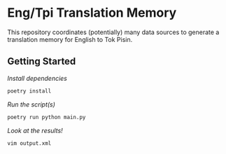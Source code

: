 # Eng/Tpi Translation Memory

This repository coordinates (potentially) many data sources to generate a translation memory for English to Tok Pisin.

## Getting Started

_Install dependencies_

```sh
poetry install
```

_Run the script(s)_

```sh
poetry run python main.py
```

_Look at the results!_

```sh
vim output.xml
```
